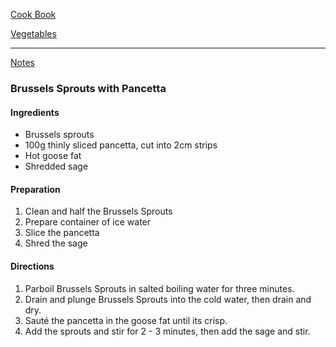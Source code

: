 [Cook Book](https://github.com/vmsmith/CookBook/blob/master/README)

[Vegetables](https://github.com/vmsmith/CookBook/blob/master/vegetables)   

-----    

[Notes](https://github.com/vmsmith/CookBook/blob/master/notes)  

### Brussels Sprouts with Pancetta   

#### Ingredients   
* Brussels sprouts   
* 100g thinly sliced pancetta, cut into 2cm strips   
* Hot goose fat   
* Shredded sage   

#### Preparation   
1. Clean and half the Brussels Sprouts   
2. Prepare container of ice water   
3. Slice the pancetta   
4. Shred the sage   

#### Directions   
1. Parboil Brussels Sprouts in salted boiling water for three minutes.   
2. Drain and plunge Brussels Sprouts into the cold water, then drain and dry.
3. Sauté the pancetta in the goose fat until its crisp.
4. Add the sprouts and stir for 2 - 3 minutes, then add the sage and stir. 
